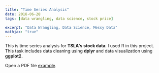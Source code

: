 ```yaml
---
title: "Time Series Analysis"
date: 2018-06-28
tags: [data wrangling, data science, stock price]

excerpt: "Data Wrangling, Data Science, Messy Data"
mathjax: "true"
---
```


This is time series analysis for **TSLA's stock data**. I used R in this project. This task includes data cleaning using **dplyr** and data visualization using **ggplot2**.


<p>Open a PDF file <a href="/images/assessment.pdf">example</a>.</p>

